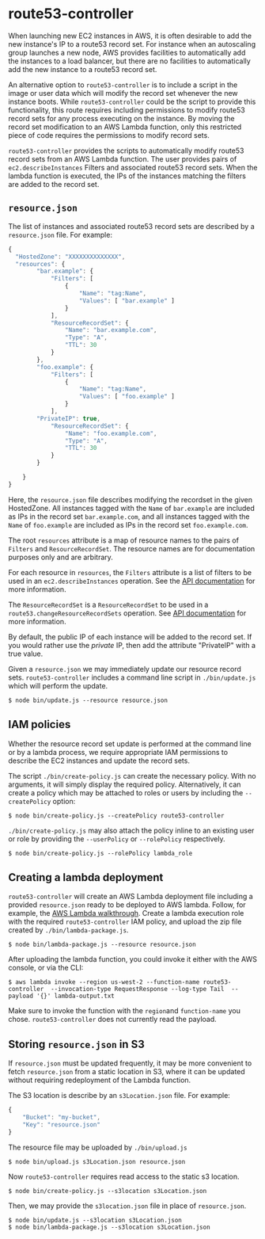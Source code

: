 # route53-controller

When launching new EC2 instances in AWS, it is often desirable to add
the new instance's IP to a route53 record set.  For instance when an
autoscaling group launches a new node, AWS provides facilities to
automatically add the instances to a load balancer, but there are no
facilities to automatically add the new instance to a route53 record
set. 

An alternative option to `route53-controller` is to include a script
in the image or user data which will modify the record set whenever
the new instance boots.  While `route53-controller` could be the
script to provide this functionality, this route requires including
permissions to modify route53 record sets for any process executing on
the instance.  By moving the record set modification to an AWS Lambda
function, only this restricted piece of code requires the permissions
to modify record sets.

`route53-controller` provides the scripts to automatically modify
route53 record sets from an AWS Lambda function.  The user provides
pairs of `ec2.describeInstances` Filters and associated route53 record
sets.  When the lambda function is executed, the IPs of the instances
matching the filters are added to the record set.

## `resource.json`

The list of instances and associated route53 record sets are described
by a `resource.json` file.  For example:

```javascript
{
  "HostedZone": "XXXXXXXXXXXXXX",
  "resources": {
        "bar.example": {
            "Filters": [
                {
                    "Name": "tag:Name",
                    "Values": [ "bar.example" ]
                }
            ],
            "ResourceRecordSet": { 
                "Name": "bar.example.com",
                "Type": "A",
                "TTL": 30
            }
        },
        "foo.example": {
            "Filters": [
                {
                    "Name": "tag:Name",
                    "Values": [ "foo.example" ]
                }
            ],
	    "PrivateIP": true,
            "ResourceRecordSet": { 
                "Name": "foo.example.com",
                "Type": "A",
                "TTL": 30
            }
        }

    }
}
```

Here, the `resource.json` file describes modifying the recordset in
the given HostedZone.  All instances tagged with the `Name` of
`bar.example` are included as IPs in the record set `bar.example.com`,
and all instances tagged with the `Name` of `foo.example` are included
as IPs in the record set `foo.example.com`.

The root `resources` attribute is a map of resource names to the pairs
of `Filters` and `ResourceRecordSet`.  The resource names are for
documentation purposes only and are arbitrary.

For each resource in `resources`, the `Filters` attribute is a list of
filters to be used in an `ec2.describeInstances` operation.  See the
[API
documentation](http://docs.aws.amazon.com/AWSJavaScriptSDK/latest/AWS/EC2.html#describeInstances-property)
for more information.

The `ResourceRecordSet` is a `ResourceRecordSet` to be used in a
`route53.changeResourceRecordSets` operation.  See [API
documentation](http://docs.aws.amazon.com/AWSJavaScriptSDK/latest/AWS/Route53.html#changeResourceRecordSets-property)
for more information.

By default, the public IP of each instance will be added to the record
set.  If you would rather use the *private* IP, then add the attribute
"PrivateIP" with a true value.

Given a `resource.json` we may immediately update our resource record
sets.  `route53-controller` includes a command line script in
`./bin/update.js` which will perform the update.

```
$ node bin/update.js --resource resource.json
```

## IAM policies

Whether the resource record set update is performed at the command
line or by a lambda process, we require appropriate IAM permissions to
describe the EC2 instances and update the record sets.  

The script `./bin/create-policy.js` can create the necessary policy.
With no arguments, it will simply display the required policy.
Alternatively, it can create a policy which may be attached to roles
or users by including the `--createPolicy` option:

```
$ node bin/create-policy.js --createPolicy route53-controller
```

`./bin/create-policy.js` may also attach the policy inline to an
existing user or role by providing the `--userPolicy` or
`--rolePolicy` respectively.

```
$ node bin/create-policy.js --rolePolicy lambda_role
```

## Creating a lambda deployment

`route53-controller` will create an AWS Lambda deployment file
including a provided `resource.json` ready to be deployed to AWS
lambda.  Follow, for example, the [AWS Lambda
walkthrough](http://docs.aws.amazon.com/lambda/latest/dg/walkthrough-s3-events-adminuser-prepare.html).
Create a lambda execution role with the required `route53-controller`
IAM policy, and upload the zip file created by `./bin/lambda-package.js`.

```
$ node bin/lambda-package.js --resource resource.json
```

After uploading the lambda function, you could invoke it either with the AWS console, or via the CLI:
```
$ aws lambda invoke --region us-west-2 --function-name route53-controller  --invocation-type RequestResponse --log-type Tail  --payload '{}' lambda-output.txt
```
Make sure to invoke the function with the `region`and `function-name`
you chose.  `route53-controller` does not currently read the payload.



## Storing `resource.json` in S3

If `resource.json` must be updated frequently, it may be more
convenient to fetch `resource.json` from a static location in S3,
where it can be updated without requiring redeployment of the Lambda
function.  

The S3 location is describe by an `s3Location.json` file.  For example: 

```javascript
{
    "Bucket": "my-bucket",
    "Key": "resource.json"
}
```

The resource file may be uploaded by `./bin/upload.js`

```
$ node bin/upload.js s3Location.json resource.json
```

Now `route53-controller` requires read access to the static s3 location.
```
$ node bin/create-policy.js --s3location s3Location.json
```

Then, we may provide the `s3location.json` file in place of `resource.json`.
```
$ node bin/update.js --s3location s3Location.json
$ node bin/lambda-package.js --s3location s3Location.json
```


